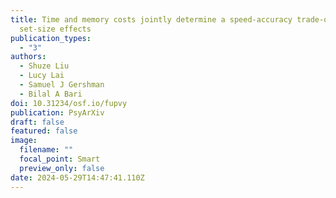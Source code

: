 ```yaml
---
title: Time and memory costs jointly determine a speed-accuracy trade-off and
  set-size effects
publication_types:
  - "3"
authors:
  - Shuze Liu
  - Lucy Lai
  - Samuel J Gershman
  - Bilal A Bari
doi: 10.31234/osf.io/fupvy
publication: PsyArXiv
draft: false
featured: false
image:
  filename: ""
  focal_point: Smart
  preview_only: false
date: 2024-05-29T14:47:41.110Z
---
```

